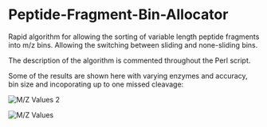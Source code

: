 Peptide-Fragment-Bin-Allocator
==============================

Rapid algorithm for allowing the sorting of variable length peptide fragments into m/z bins. Allowing the switching between sliding and none-sliding bins. 

The description of the algorithm is commented throughout the Perl script. 

Some of the results are shown here with varying enzymes and accuracy, bin size and incoporating up to one missed cleavage:

![M/Z Values 2](http://i1380.photobucket.com/albums/ah193/Mark_Ramotowski/MZExampleWithvariablefactors2_zpsc86b8049.png)

![M/Z Values](http://i1380.photobucket.com/albums/ah193/Mark_Ramotowski/MZExampleWithvariablefactors_zps142fb833.png)
